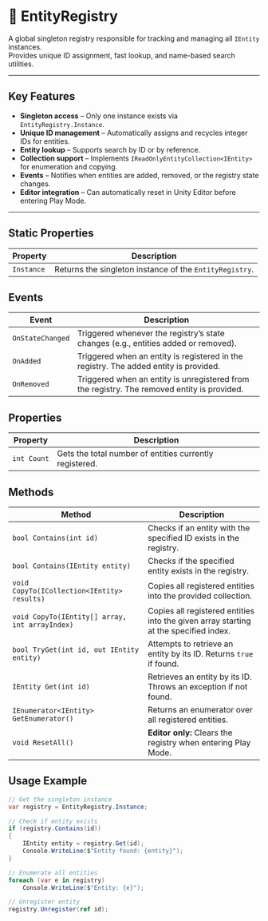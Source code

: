 # 🧩 EntityRegistry

A global singleton registry responsible for tracking and managing all `IEntity` instances.  
Provides unique ID assignment, fast lookup, and name-based search utilities.

---

## Key Features

- **Singleton access** – Only one instance exists via `EntityRegistry.Instance`.
- **Unique ID management** – Automatically assigns and recycles integer IDs for entities.
- **Entity lookup** – Supports search by ID or by reference.
- **Collection support** – Implements `IReadOnlyEntityCollection<IEntity>` for enumeration and copying.
- **Events** – Notifies when entities are added, removed, or the registry state changes.
- **Editor integration** – Can automatically reset in Unity Editor before entering Play Mode.

---

## Static Properties

| Property   | Description                                             |
|------------|---------------------------------------------------------|
| `Instance` | Returns the singleton instance of the `EntityRegistry`. |

## Events

| Event            | Description                                                                                 |
|------------------|---------------------------------------------------------------------------------------------|
| `OnStateChanged` | Triggered whenever the registry’s state changes (e.g., entities added or removed).          |
| `OnAdded`        | Triggered when an entity is registered in the registry. The added entity is provided.       |
| `OnRemoved`      | Triggered when an entity is unregistered from the registry. The removed entity is provided. |

## Properties

| Property          | Description                                             |
|-------------------|---------------------------------------------------------|
| `int Count`       | Gets the total number of entities currently registered. |

## Methods

| Method                                         | Description                                                                          |
|------------------------------------------------|--------------------------------------------------------------------------------------|
| `bool Contains(int id)`                        | Checks if an entity with the specified ID exists in the registry.                    |
| `bool Contains(IEntity entity)`                | Checks if the specified entity exists in the registry.                               |
| `void CopyTo(ICollection<IEntity> results)`    | Copies all registered entities into the provided collection.                         |
| `void CopyTo(IEntity[] array, int arrayIndex)` | Copies all registered entities into the given array starting at the specified index. |
| `bool TryGet(int id, out IEntity entity)`      | Attempts to retrieve an entity by its ID. Returns `true` if found.                   |
| `IEntity Get(int id)`                          | Retrieves an entity by its ID. Throws an exception if not found.                     |
| `IEnumerator<IEntity> GetEnumerator()`         | Returns an enumerator over all registered entities.                                  |
| `void ResetAll()`                              | **Editor only:** Clears the registry when entering Play Mode.                        |

## Usage Example

```csharp
// Get the singleton instance
var registry = EntityRegistry.Instance;

// Check if entity exists
if (registry.Contains(id))
{
    IEntity entity = registry.Get(id);
    Console.WriteLine($"Entity found: {entity}");
}

// Enumerate all entities
foreach (var e in registry)
    Console.WriteLine($"Entity: {e}");

// Unregister entity
registry.Unregister(ref id);
```